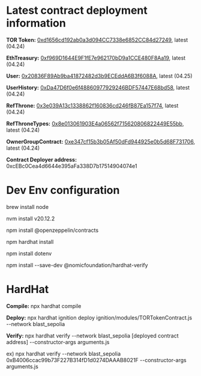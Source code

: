# Latest contract deployment information

**TOR Token:** [0xd1656cd192ab0a3d094CC7338e6852CC84d27249](https://testnet.blastscan.io/address/0xd1656cd192ab0a3d094CC7338e6852CC84d27249),	latest (04.24)		

**EthTreasury:** [0xf969D1644E9F1fE7e962170bD9a1CCE480F8Aa19](https://testnet.blastscan.io/address/0xf969D1644E9F1fE7e962170bD9a1CCE480F8Aa19),	latest (04.24)			

**User:** [0x20836F89Ab9ba41872482d3b9ECEddA6B3f6088A](https://testnet.blastscan.io/token/0x20836F89Ab9ba41872482d3b9ECEddA6B3f6088A),	latest (04.25)			

**UserHistory:** [0xDa47D6f0e6f48860977929246BDF57447E68bd58](https://testnet.blastscan.io/token/0xDa47D6f0e6f48860977929246BDF57447E68bd58),	  latest (04.24)

**RefThrone:** [0x3e039A13c1338862f160836cd246fB87Ea157f74](https://testnet.blastscan.io/address/0x3e039A13c1338862f160836cd246fB87Ea157f74),	latest (04.24)		

**RefThroneTypes:** [0x8e013061903E4a06562f715620806822449E55bb](https://testnet.blastscan.io/address/0x8e013061903E4a06562f715620806822449E55bb),	latest (04.24)

**OwnerGroupContract:** [0xe347cf15b3b05Af50dFd944925e0b5d68F731706](https://testnet.blastscan.io/address/0xe347cf15b3b05Af50dFd944925e0b5d68F731706),	latest (04.24)

**Contract Deployer address:** 0xcEBc0Cea4d6644e395aFa338D7b17514904074e1

# Dev Env configuration

brew install node

nvm install v20.12.2 

npm install @openzeppelin/contracts

npm hardhat install

npm install dotenv

npm install --save-dev @nomicfoundation/hardhat-verify 



# HardHat
**Compile:** npx hardhat compile  

**Deploy:** npx hardhat ignition deploy ignition/modules/TORTokenContract.js --network blast_sepolia  

**Verify:** npx hardhat verify --network blast_sepolia [deployed contract address] --constructor-args arguments.js 

ex) npx hardhat verify --network blast_sepolia 0xB4006ccac99b73F227B314fD1d0274DAAAB8021F --constructor-args arguments.js 





